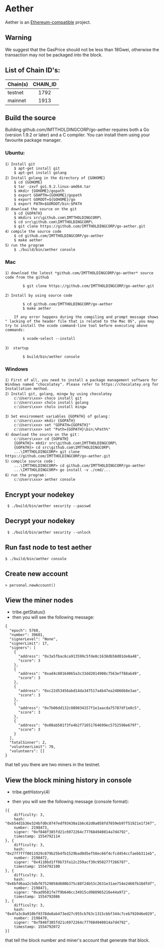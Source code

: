 # Aether

Aether is an [Ethereum-compatible](https://github.com/ethereum/go-ethereum) project.

## Warning

We suggest that the GasPrice should not be less than 18Gwei, otherwise the transaction may not be packaged into the block.

## List of Chain ID's:
| Chain(s)    |  CHAIN_ID  | 
| ----------  | :-----------:| 
| testnet     | 1792            | 
| mainnet     | 1913     | 

## Build the source 

Building github.com/IMTTHOLDINGCORP/go-aether requires both a Go (version 1.9.2 or later) and a C compiler. You can install them using your favourite package manager.

### Ubuntu:

	1）Install git
		$ apt-get install git
		$ apt-get install golang
	2）Install golang in the directory of {GOHOME}
		$ cd {GOHOME}
		$ tar -zxvf go1.9.2.linux-amd64.tar
		$ mkdir {GOHOME}/gopath
		$ export GOAPTH={GOHOME}/gopath 
		$ export GOROOT=${GOHOME}/go 
		$ export PATH=$GOROOT/bin:$PATH
	3）download the source on the git
		$ cd {GOPATH}
		$ mkdirs src\github.com\IMTTHOLDINGCORP\
		$ cd src\github.com\IMTTHOLDINGCORP\
		$ git clone https://github.com/IMTTHOLDINGCORP/go-aether.git
	4）compile the source code
		$ cd github.com/IMTTHOLDINGCORP/go-aether
		$ make aether
	5）run the program
		$ ./build/bin/aether console

### Mac


	1）download the latest *github.com/IMTTHOLDINGCORP/go-aether* source code from the github
	
        	$ git clone https://github.com/IMTTHOLDINGCORP/go-aether.git

	2）Install by using source code

        	$ cd github.com/IMTTHOLDINGCORP/go-aether
        	$ make aether

		If any error happens during the compiling and prompt message shows " lacking of the header file that is related to the Mac OS", you may try to install the xcode command-line tool before executing above commands:
	
	        $ xcode-select --install

	3） startup
	
        	$ build/bin/aether console

### Windows

	1）First of all, you need to install a package management software for Windows named "chocolatey". Please refer to https://chocolatey.org for Installation method.
	2）Install git, golang, mingw by using chocolatey
		c:\Users\xxx> choco install git
		c:\Users\xxx> cholo install golang 
		c:\Users\xxx> cholo install mingw

	3）Set environment variables {GOPATH} of golang：
		c:\Users\xxx> mkdir {GOPATH}
		c:\Users\xxx> set "GOPATH={GOPATH}"
		c:\Users\xxx> set "Path={GOPATH}\bin;%Path%"
	4）download the source on the git： 
		c:\Users\xxx> cd {GOPATH}
		{GOPATH}> mkdir src\github.com\IMTTHOLDINGCORP\
		{GOPATH}> cd src\github.com\IMTTHOLDINGCORP\
		...\IMTTHOLDINGCORP> git clone https://github.com/IMTTHOLDINGCORP/go-aether.git
	5）compile source code：
		...\IMTTHOLDINGCORP> cd github.com/IMTTHOLDINGCORP/go-aether
		...\IMTTHOLDINGCORP> go install -v ./cmd/...
	6）run the program：
		c:\Users\xxx> aether console



## Encrypt your nodekey

     $ ./build/bin/aether security --passwd
## Decrypt your nodekey

     $ ./build/bin/aether security --unlock
     
## Run fast node to test aether

    $ ./build/bin/aether console
    
## Create new account

    > personal.newAccount()

## View the miner nodes

* tribe.getStatus()
* then you will see the following message:
<pre><code>{
  "epoch": 5760,
  "number": 39601,
  "signerLevel": "None",
  "signerLimit": 17,
  "signers": [
    {
      "address": "0x3a5fbac6ca913599c5fde8c1638db58d01de8a48",
      "score": 3
    },
    {
      "address": "0xad4c80164065a3c33dd2014908c7563eff88ab49",
      "score": 3
    },
    {
      "address": "0xc22d53456abd14da347517a4b47ea24866b8e3ae",
      "score": 3
    },
    {
      "address": "0x7b06dd132c089034157f1e1aacda75787df1e0c5",
      "score": 3
    },
    {
      "address": "0x00ab501f3fe4b2f71651764699ec5752598e679f",
      "score": 3
    }
  ],
  "totalSinner": 2,
  "volunteerLimit": 70,
  "volunteers": []
}</code></pre>

that tell you there are two miners in the testnet.

## View the block mining history in console

* tribe.getHistory(4)
    
* then you will see the following message (console format):
<pre><code>[{
    difficulty: 3,
    hash: "0xb54d1b36e324bfd0c0747edf93430a1b6c62d0a058fd7659eb97f51921e1f347",
    number: 2198473,
    signer: "0xf848f385fd21c6972264c777684940814a7d4792",
    timestamp: 1554792114
}, {
    difficulty: 3,
    hash: "0x27f7fff0011929c879b25b4fb1529bad0d5ef50ec66f4cfcd454ccfaebb311eb",
    number: 2198472,
    signer: "0x4110bd1ff0b73fa12c259acf39c950277f266787",
    timestamp: 1554792100
}, {
    difficulty: 3,
    hash: "0x6bfd6aa2c5dbf67529058d600b375c88f24b53c2631e31ae754e24607b18dfdf",
    number: 2198471,
    signer: "0xad9581fe7f9b640cc34915cd988965216e44a972",
    timestamp: 1554792086
}, {
    difficulty: 3,
    hash: "0x4fa3c0a910bf9378de8ab473ed27c955cb763c1315cbbf344c7ceb792046e029",
    number: 2198470,
    signer: "0xf848f385fd21c6972264c777684940814a7d4792",
    timestamp: 1554792072
}]</code></pre>

that tell the block number and miner's account that generate that block.
